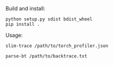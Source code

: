 Build and install:

```
python setup.py sdist bdist_wheel
pip install .
```

Usage:

```
slim-trace /path/to/torch_profiler.json
```

```
parse-bt /path/to/backtrace.txt
```
